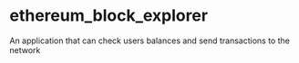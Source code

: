 # ethereum_block_explorer
An application that can check users balances and send transactions to the network 
